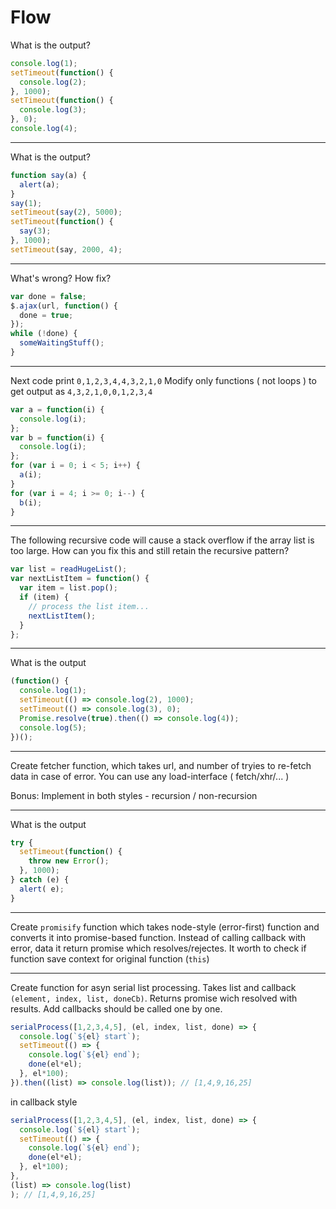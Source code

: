 # Flow

What is the output?
```javascript
console.log(1);
setTimeout(function() {
  console.log(2);
}, 1000);
setTimeout(function() {
  console.log(3);
}, 0);
console.log(4);
```
---
What is the output?
```javascript
function say(a) {
  alert(a);
}
say(1);
setTimeout(say(2), 5000);
setTimeout(function() {
  say(3);
}, 1000);
setTimeout(say, 2000, 4);
```
---
What's wrong? How fix?
```javascript
var done = false;
$.ajax(url, function() {
  done = true;
});
while (!done) {
  someWaitingStuff();
}
```
---
Next code print `0,1,2,3,4,4,3,2,1,0`
Modify only functions ( not loops ) to get output as `4,3,2,1,0,0,1,2,3,4`
```javascript
var a = function(i) {
  console.log(i);
};
var b = function(i) {
  console.log(i);
};
for (var i = 0; i < 5; i++) {
  a(i);
}
for (var i = 4; i >= 0; i--) {
  b(i);
}
```
---
The following recursive code will cause a stack overflow if the array list is too large.
How can you fix this and still retain the recursive pattern?
```javascript
var list = readHugeList();
var nextListItem = function() {
  var item = list.pop();
  if (item) {
    // process the list item...
    nextListItem();
  }
};
```
---
What is the output
```javascript
(function() {
  console.log(1);
  setTimeout(() => console.log(2), 1000);
  setTimeout(() => console.log(3), 0);
  Promise.resolve(true).then(() => console.log(4));
  console.log(5);
})();
```
---
Create fetcher function, which takes url, and number of tryies to re-fetch data in case of error.
You can use any load-interface ( fetch/xhr/... )

Bonus: Implement in both styles - recursion /  non-recursion

---
What is the output
```javascript
try {
  setTimeout(function() {
    throw new Error();
  }, 1000);
} catch (e) {
  alert( e);
}
```

---
Create `promisify` function which takes node-style (error-first) function and converts it into promise-based function. 
Instead of calling callback with error, data it return promise which resolves/rejectes. It worth to check if function save context for original function (`this`)

---
Create function for asyn serial list processing. Takes list and callback `(element, index, list, doneCb)`. Returns promise wich resolved with results. Add callbacks should be called one by one.
```javascript
serialProcess([1,2,3,4,5], (el, index, list, done) => {
  console.log(`${el} start`);
  setTimeout(() => {
    console.log(`${el} end`);
    done(el*el);
  }, el*100);
}).then((list) => console.log(list)); // [1,4,9,16,25]
```
in callback style

```javascript
serialProcess([1,2,3,4,5], (el, index, list, done) => {
  console.log(`${el} start`);
  setTimeout(() => {
    console.log(`${el} end`);
    done(el*el);
  }, el*100);
},
(list) => console.log(list)
); // [1,4,9,16,25]
```
